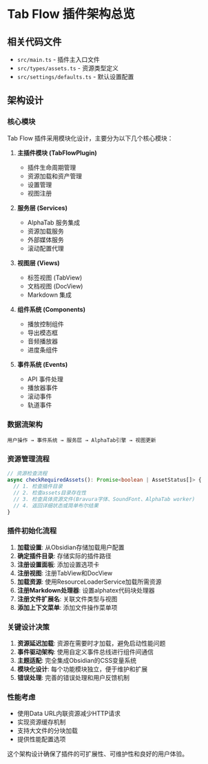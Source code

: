 # Tab Flow 插件架构总览

## 相关代码文件
- `src/main.ts` - 插件主入口文件
- `src/types/assets.ts` - 资源类型定义
- `src/settings/defaults.ts` - 默认设置配置

## 架构设计

### 核心模块
Tab Flow 插件采用模块化设计，主要分为以下几个核心模块：

1. **主插件模块 (TabFlowPlugin)**
   - 插件生命周期管理
   - 资源加载和资产管理
   - 设置管理
   - 视图注册

2. **服务层 (Services)**
   - AlphaTab 服务集成
   - 资源加载服务
   - 外部媒体服务
   - 滚动配置代理

3. **视图层 (Views)**
   - 标签视图 (TabView)
   - 文档视图 (DocView)
   - Markdown 集成

4. **组件系统 (Components)**
   - 播放控制组件
   - 导出模态框
   - 音频播放器
   - 进度条组件

5. **事件系统 (Events)**
   - API 事件处理
   - 播放器事件
   - 滚动事件
   - 轨道事件

### 数据流架构

```
用户操作 → 事件系统 → 服务层 → AlphaTab引擎 → 视图更新
```

### 资源管理流程

```typescript
// 资源检查流程
async checkRequiredAssets(): Promise<boolean | AssetStatus[]> {
  // 1. 检查插件目录
  // 2. 检查assets目录存在性
  // 3. 检查具体资源文件(Bravura字体、SoundFont、AlphaTab worker)
  // 4. 返回详细状态或简单布尔结果
}
```

### 插件初始化流程

1. **加载设置**: 从Obsidian存储加载用户配置
2. **确定插件目录**: 存储实际的插件路径
3. **注册设置面板**: 添加设置选项卡
4. **注册视图**: 注册TabView和DocView
5. **加载资源**: 使用ResourceLoaderService加载所需资源
6. **注册Markdown处理器**: 设置alphatex代码块处理器
7. **注册文件扩展名**: 关联文件类型与视图
8. **添加上下文菜单**: 添加文件操作菜单项

### 关键设计决策

1. **资源延迟加载**: 资源在需要时才加载，避免启动性能问题
2. **事件驱动架构**: 使用自定义事件总线进行组件间通信
3. **主题适配**: 完全集成Obsidian的CSS变量系统
4. **模块化设计**: 每个功能模块独立，便于维护和扩展
5. **错误处理**: 完善的错误处理和用户反馈机制

### 性能考虑

- 使用Data URL内联资源减少HTTP请求
- 实现资源缓存机制
- 支持大文件的分块加载
- 提供性能配置选项

这个架构设计确保了插件的可扩展性、可维护性和良好的用户体验。
